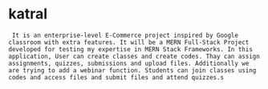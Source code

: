 # katral
	 It is an enterprise-level E-Commerce project inspired by Google classroom with extra features. It will be a MERN Full-Stack Project developed for testing my expertise in MERN Stack Frameworks. In this application, User can create classes and create codes. Thay can assign assignments, quizzes, submissions and upload files. Additionally we are trying to add a webinar function. Students can join classes using codes and access files and submit files and attend quizzes.s
